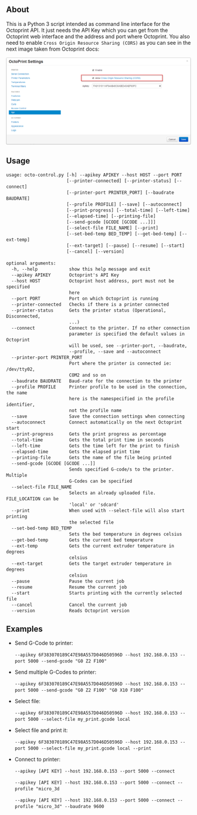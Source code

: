 ## About

This is a Python 3 script intended as command line interface for the Octoprint API. It just needs the API Key which you
can get from the Octoprint web interface and the address and port where Octoprint. You also need to enable `Cross Origin
Resource Sharing (CORS)` as you can see in the next image taken from Octoprint docs:

![Cross Origin Resource Sharing (CORS)](settings-api-cors.png "CORS")

## Usage

```
usage: octo-control.py [-h] --apikey APIKEY --host HOST --port PORT
                       [--printer-connected] [--printer-status] [--connect]
                       [--printer-port PRINTER_PORT] [--baudrate BAUDRATE]
                       [--profile PROFILE] [--save] [--autoconnect]
                       [--print-progress] [--total-time] [--left-time]
                       [--elapsed-time] [--printing-file]
                       [--send-gcode [GCODE [GCODE ...]]]
                       [--select-file FILE_NAME] [--print]
                       [--set-bed-temp BED_TEMP] [--get-bed-temp] [--ext-temp]
                       [--ext-target] [--pause] [--resume] [--start]
                       [--cancel] [--version]

optional arguments:
  -h, --help            show this help message and exit
  --apikey APIKEY       Octoprint's API Key
  --host HOST           Octoprint host address, port must not be specified
                        here
  --port PORT           Port on which Octoprint is running
  --printer-connected   Checks if there is a printer connected
  --printer-status      Gets the printer status (Operational, Disconnected,
                        ...)
  --connect             Connect to the printer. If no other connection
                        parameter is specified the default values in Octoprint
                        will be used, see --printer-port, --baudrate,
                        --profile, --save and --autoconnect
  --printer-port PRINTER_PORT
                        Port where the printer is connected ie: /dev/tty02,
                        COM2 and so on
  --baudrate BAUDRATE   Baud-rate for the connection to the printer
  --profile PROFILE     Printer profile to be used in the connection, the name
                        here is the namespecified in the profile identifier,
                        not the profile name
  --save                Save the connection settings when connecting
  --autoconnect         Connect automatically on the next Octoprint start
  --print-progress      Gets the print progress as percentage
  --total-time          Gets the total print time in seconds
  --left-time           Gets the time left for the print to finish
  --elapsed-time        Gets the elapsed print time
  --printing-file       Gets the name of the file being printed
  --send-gcode [GCODE [GCODE ...]]
                        Sends specified G-code/s to the printer. Multiple
                        G-Codes can be specified
  --select-file FILE_NAME
                        Selects an already uploaded file. FILE_LOCATION can be
                        'local' or 'sdcard'
  --print               When used with --select-file will also start printing
                        the selected file
  --set-bed-temp BED_TEMP
                        Sets the bed temperature in degrees celsius
  --get-bed-temp        Gets the current bed temperature
  --ext-temp            Gets the current extruder temperature in degrees
                        celsius
  --ext-target          Gets the target extruder temperature in degrees
                        celsius
  --pause               Pause the current job
  --resume              Resume the current job
  --start               Starts printing with the currently selected file
  --cancel              Cancel the current job
  --version             Reads Octoprint version
```

## Examples

* Send G-Code to printer:

    `--apikey 6F383070189C47E98A557D046D50596D --host 192.168.0.153 --port 5000 --send-gcode "G0 Z2 F100"`

* Send multiple G-Codes to printer:

    `--apikey 6F383070189C47E98A557D046D50596D --host 192.168.0.153 --port 5000 --send-gcode "G0 Z2 F100" "G0 X10 F100"`
    
* Select file:

    `--apikey 6F383070189C47E98A557D046D50596D --host 192.168.0.153 --port 5000 --select-file my_print.gcode local`
    
* Select file and print it:

    `--apikey 6F383070189C47E98A557D046D50596D --host 192.168.0.153 --port 5000 --select-file my_print.gcode local --print`
    
* Connect to printer:

    `--apikey [API KEY] --host 192.168.0.153 --port 5000 --connect`
    
    `--apikey [API KEY] --host 192.168.0.153 --port 5000 --connect --profile "micro_3d`
    
    `--apikey [API KEY] --host 192.168.0.153 --port 5000 --connect --profile "micro_3d" --baudrate 9600`
